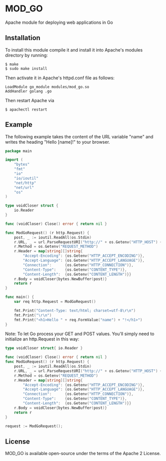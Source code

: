 MOD_GO
======

Apache module for deploying web applications in Go

## Installation

To install this module compile it and install it into Apache's modules directory by running:

    $ make
    $ sudo make install

Then activate it in Apache's httpd.conf file as follows:

    LoadModule go_module modules/mod_go.so
    AddHandler golang .go

Then restart Apache via

    $ apachectl restart

## Example

The following example takes the content of the URL variable "name" and writes the heading "Hello [name]!" to your
browser.

``` go
package main

import (
	"bytes"
	"fmt"
	"io"
	"io/ioutil"
	"net/http"
	"net/url"
	"os"
)

type voidCloser struct {
	io.Reader
}

func (voidCloser) Close() error { return nil }

func ModGoRequest() (r http.Request) {
	post, _ := ioutil.ReadAll(os.Stdin)
	r.URL, _ = url.ParseRequestURI("http://" + os.Getenv("HTTP_HOST") + "?" + os.Getenv("QUERY_STRING"))
	r.Method = os.Getenv("REQUEST_METHOD")
	r.Header = map[string][]string{
		"Accept-Encoding": {os.Getenv("HTTP_ACCEPT_ENCODING")},
		"Accept-Language": {os.Getenv("HTTP_ACCEPT_LANGUAGE")},
		"Connection":      {os.Getenv("HTTP_CONNECTION")},
		"Content-Type":    {os.Getenv("CONTENT_TYPE")},
		"Content-Length":  {os.Getenv("CONTENT_LENGTH")}}
	r.Body = voidCloser{bytes.NewBuffer(post)}
	return r
}

func main() {
	var req http.Request = ModGoRequest()

	fmt.Print("Content-Type: text/html; charset=utf-8\r\n")
	fmt.Print("\r\n")
	fmt.Print("<h1>Hello " + req.FormValue("name") + "!</h1>")
}
```

Note: To let Go process your GET and POST values. You'll simply need to initialize an http.Request in this way:


``` go
type voidCloser struct{ io.Reader }

func (voidCloser) Close() error { return nil }
func ModGoRequest() (r http.Request) {
	post, _ := ioutil.ReadAll(os.Stdin)
	r.URL, _ = url.ParseRequestURI("http://" + os.Getenv("HTTP_HOST") + "?" + os.Getenv("QUERY_STRING"))
	r.Method = os.Getenv("REQUEST_METHOD")
	r.Header = map[string][]string{
		"Accept-Encoding": {os.Getenv("HTTP_ACCEPT_ENCODING")},
		"Accept-Language": {os.Getenv("HTTP_ACCEPT_LANGUAGE")},
		"Connection":      {os.Getenv("HTTP_CONNECTION")},
		"Content-Type":    {os.Getenv("CONTENT_TYPE")},
		"Content-Length":  {os.Getenv("CONTENT_LENGTH")}}
	r.Body = voidCloser{bytes.NewBuffer(post)}
	return r
}

request := ModGoRequest();
```

    

## License

MOD_GO is available open-source under the terms of the Apache 2 License.
